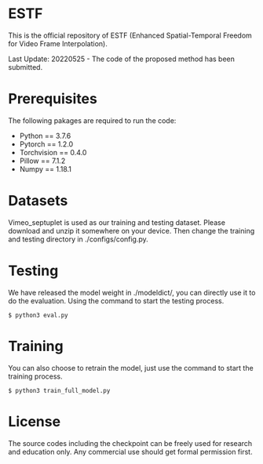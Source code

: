 # ESTF
This is the official repository of ESTF (Enhanced Spatial-Temporal Freedom for Video Frame Interpolation).

Last Update: 20220525 -  The code of the proposed method has been submitted. 

# Prerequisites
The following pakages are required to run the code:
* Python == 3.7.6
* Pytorch == 1.2.0
* Torchvision == 0.4.0
* Pillow == 7.1.2
* Numpy == 1.18.1

# Datasets
Vimeo_septuplet is used as our training and testing dataset. Please download and unzip it somewhere on your device. Then change the training and testing directory in ./configs/config.py.

# Testing
We have released the model weight in ./modeldict/, you can directly use it to do the evaluation. Using the command to start the testing process.

```
$ python3 eval.py 
```

# Training
You can also choose to retrain the model, just use the command to start the training process.
```
$ python3 train_full_model.py
```

# License
The source codes including the checkpoint can be freely used for research and education only. Any commercial use should get formal permission first.


